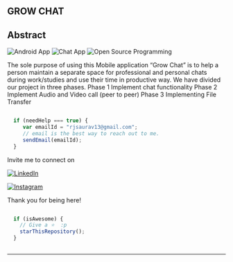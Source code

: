 ## GROW CHAT




## Abstract

![Android App](https://img.shields.io/badge/library--management-system-orange.svg?style=flat-square) 
![Chat App](https://img.shields.io/badge/DBMS-project-yellowgreen.svg?style=flat-square)
![Open Source Programming](https://img.shields.io/badge/open--source-programming-ff69b4.svg?style=flat-square)

The sole purpose of using this Mobile application “Grow Chat” is to help a person maintain a separate space for professional and personal chats during work/studies and use their time in productive way. We have divided our project in three phases.
Phase 1	Implement chat functionality 
Phase 2	Implement Audio and Video call (peer to peer)
Phase 3	Implementing File Transfer





```javascript

  if (needHelp === true) {
     var emailId = "rjsaurav13@gmail.com";
     // email is the best way to reach out to me.
     sendEmail(emailId);
  }

```

Invite me to connect on 

<a href="https://www.linkedin.com/in/sauravkumar1203/"><img alt="LinkedIn" src="https://img.shields.io/badge/LinkedIn-Saurav%20Kumar-blue?style=flat-square&logo=linkedin"></a>


[![Instagram](https://img.shields.io/static/v1.svg?label=follow&message=@saurav.k_&color=grey&logo=instagram&style=flat&logoColor=white&colorA=critical)](https://www.instagram.com/saurav.k_/)


Thank you for being here!

```javascript

  if (isAwesome) {
    // Give a ⭐  :p
    starThisRepository();
  }
  
```

-------
